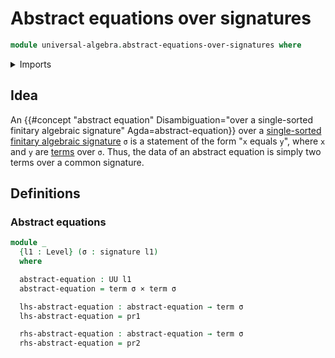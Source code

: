 # Abstract equations over signatures

```agda
module universal-algebra.abstract-equations-over-signatures where
```

<details><summary>Imports</summary>

```agda
open import foundation.cartesian-product-types
open import foundation.dependent-pair-types
open import foundation.universe-levels

open import universal-algebra.signatures
open import universal-algebra.terms-over-signatures
```

</details>

## Idea

An
{{#concept "abstract equation" Disambiguation="over a single-sorted finitary algebraic signature" Agda=abstract-equation}}
over a
[single-sorted finitary algebraic signature](universal-algebra.signatures.md)
`σ` is a statement of the form "`x` equals `y`", where `x` and `y` are
[terms](universal-algebra.terms-over-signatures.md) over `σ`. Thus, the data of
an abstract equation is simply two terms over a common signature.

## Definitions

### Abstract equations

```agda
module _
  {l1 : Level} (σ : signature l1)
  where

  abstract-equation : UU l1
  abstract-equation = term σ × term σ

  lhs-abstract-equation : abstract-equation → term σ
  lhs-abstract-equation = pr1

  rhs-abstract-equation : abstract-equation → term σ
  rhs-abstract-equation = pr2
```
